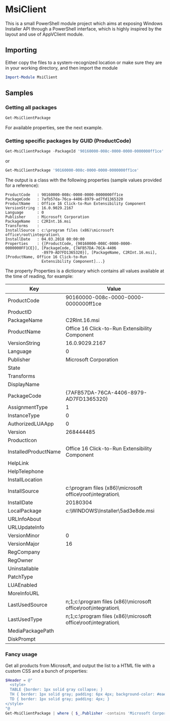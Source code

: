 # MsiClient

This is a small PowerShell module project which aims at exposing Windows Installer API through a PowerShell interface, which is highly inspired by the layout and use of AppVClient module.
## Importing
Either copy the files to a system-recognized location or make sure they are in your working directory, and then import the module
```powershell
Import-Module MsiClient
```
## Samples
### Getting all packages
```powershell
Get-MsiClientPackage
```
For available properties, see the next example.

### Getting specific packages by GUID (ProductCode)
```powershell
Get-MsiClientPackage -PackageId '90160000-008c-0000-0000-0000000ff1ce'
````
or
```powershell
Get-MsiClientPackage '90160000-008c-0000-0000-0000000ff1ce'
```
The output is a class with the following properties (sample values provided for a reference):

````
ProductCode   : 90160000-008c-0000-0000-0000000ff1ce
PackageCode   : 7afb57da-76ca-4406-8979-ad7fd1365320
ProductName   : Office 16 Click-to-Run Extensibility Component
VersionString : 16.0.9029.2167
Language      : 0
Publisher     : Microsoft Corporation
PackageName   : C2RInt.16.msi
Transforms    :
InstallSource : c:\program files (x86)\microsoft office\root\integration\
InstallDate   : 04.03.2018 00:00:00
Properties    : {[ProductCode, {90160000-008C-0000-0000-0000000FF1CE}], [PackageCode, {7AFB57DA-76CA-4406
                -8979-AD7FD1365320}], [PackageName, C2RInt.16.msi], [ProductName, Office 16 Click-to-Run
                Extensibility Component]...}
````

The property Properties is a dictionary which contains all values available at the time of reading, for example:

| Key | Value |
|--|--|
| ProductCode          | 90160000-008c-0000-0000-0000000ff1ce |
| ProductID            | |
| PackageName          | C2RInt.16.msi |
| ProductName          | Office 16 Click-to-Run Extensibility Component |
| VersionString        | 16.0.9029.2167 |
| Language             | 0 |
| Publisher            | Microsoft Corporation |
| State                | |
| Transforms           | |
| DisplayName          | |
| PackageCode          | {7AFB57DA-76CA-4406-8979-AD7FD1365320} |
| AssignmentType       | 1 |
| InstanceType         | 0 |
| AuthorizedLUAApp     | 0 |
| Version              | 268444485 |
| ProductIcon          | |
| InstalledProductName | Office 16 Click-to-Run Extensibility Component |
| HelpLink             | |
| HelpTelephone        | |
| InstallLocation      | |
| InstallSource        | c:\program files (x86)\microsoft office\root\integration\ |
| InstallDate          | 20180304 |
| LocalPackage         | c:\WINDOWS\Installer\5ad3e8de.msi |
| URLInfoAbout         | |
| URLUpdateInfo        | |
| VersionMinor         | 0 |
| VersionMajor         | 16 |
| RegCompany           | |
| RegOwner             | |
| Uninstallable        | |
| PatchType            | |
| LUAEnabled           | |
| MoreInfoURL          | |
| LastUsedSource       | n;1;c:\program files (x86)\microsoft office\root\integration\ |
| LastUsedType         | n;1;c:\program files (x86)\microsoft office\root\integration\ |
| MediaPackagePath     | |
| DiskPrompt           | |

### Fancy usage
Get all products from Microsoft, and output the list to a HTML file with a custom CSS and a bunch of properties:
```powershell
$Header = @"
  <style>
  TABLE {border: 1px solid gray collapse; }
  TH { border: 1px solid gray; padding: 6px 4px; background-color: #eaeaea; }
  TD { border: 1px solid gray; padding: 4px; }
</style>
"@
Get-MsiClientPackage | where { $_.Publisher -contains 'Microsoft Corporation' } | sort-object -Property ProductName | ConvertTo-Html -Property ProductCode,PackageName,ProductName,VersionString,Language,Publisher -Head $Header | Out-File c:\temp\test.html
````
